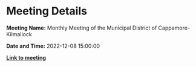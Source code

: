 # Meeting Details

**Meeting Name:** Monthly Meeting of the Municipal District of Cappamore-Kilmallock

**Date and Time:** 2022-12-08 15:00:00

**<a href="https://www.limerick.ie/council/whats-on/monthly-meeting-municipal-district-cappamore-kilmallock-88" target="_blank">Link to meeting</a>**
